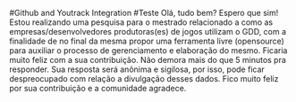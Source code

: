 #Github and Youtrack Integration
#Teste
Olá, tudo bem? Espero que sim! Estou realizando uma pesquisa para o mestrado relacionado a como as empresas/desenvolvedores produtoras(es) de jogos utilizam o GDD, com a finalidade de no final da mesma propor uma ferramenta livre (opensource) para auxiliar o processo de gerenciamento e elaboração do mesmo. Ficaria muito feliz com a sua contribuição. Não demora mais do que 5 minutos pra responder. Sua resposta será anônima e sigilosa, por isso, pode ficar despreocupado com relação a divulgação desses dados. Fico muito feliz por sua contribuição e a comunidade agradece.
